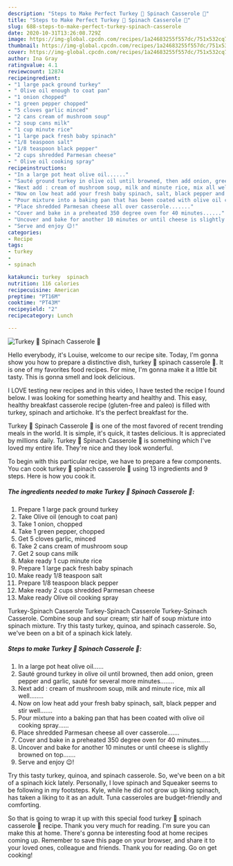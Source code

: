 ```yaml
---
description: "Steps to Make Perfect Turkey 🦃 Spinach Casserole 🥘"
title: "Steps to Make Perfect Turkey 🦃 Spinach Casserole 🥘"
slug: 688-steps-to-make-perfect-turkey-spinach-casserole
date: 2020-10-31T13:26:08.729Z
image: https://img-global.cpcdn.com/recipes/1a24683255f557dc/751x532cq70/turkey-🦃-spinach-casserole-🥘-recipe-main-photo.jpg
thumbnail: https://img-global.cpcdn.com/recipes/1a24683255f557dc/751x532cq70/turkey-🦃-spinach-casserole-🥘-recipe-main-photo.jpg
cover: https://img-global.cpcdn.com/recipes/1a24683255f557dc/751x532cq70/turkey-🦃-spinach-casserole-🥘-recipe-main-photo.jpg
author: Ina Gray
ratingvalue: 4.1
reviewcount: 12874
recipeingredient:
- "1 large pack ground turkey"
- " Olive oil enough to coat pan"
- "1 onion chopped"
- "1 green pepper chopped"
- "5 cloves garlic minced"
- "2 cans cream of mushroom soup"
- "2 soup cans milk"
- "1 cup minute rice"
- "1 large pack fresh baby spinach"
- "1/8 teaspoon salt"
- "1/8 teaspoon black pepper"
- "2 cups shredded Parmesan cheese"
- " Olive oil cooking spray"
recipeinstructions:
- "In a large pot heat olive oil......"
- "Sauté ground turkey in olive oil until browned, then add onion, green pepper and garlic, sauté for several more minutes........"
- "Next add : cream of mushroom soup, milk and minute rice, mix all well........"
- "Now on low heat add your fresh baby spinach, salt, black pepper and stir well......."
- "Pour mixture into a baking pan that has been coated with olive oil cooking spray......"
- "Place shredded Parmesan cheese all over casserole......."
- "Cover and bake in a preheated 350 degree oven for 40 minutes......"
- "Uncover and bake for another 10 minutes or until cheese is slightly browned on top......."
- "Serve and enjoy 😉!"
categories:
- Recipe
tags:
- turkey
- 
- spinach

katakunci: turkey  spinach 
nutrition: 116 calories
recipecuisine: American
preptime: "PT16M"
cooktime: "PT43M"
recipeyield: "2"
recipecategory: Lunch

---
```



![Turkey 🦃 Spinach Casserole 🥘](https://img-global.cpcdn.com/recipes/1a24683255f557dc/751x532cq70/turkey-🦃-spinach-casserole-🥘-recipe-main-photo.jpg)

Hello everybody, it's Louise, welcome to our recipe site. Today, I'm gonna show you how to prepare a distinctive dish, turkey 🦃 spinach casserole 🥘. It is one of my favorites food recipes. For mine, I'm gonna make it a little bit tasty. This is gonna smell and look delicious.

I LOVE testing new recipes and in this video, I have tested the recipe I found below. I was looking for something hearty and healthy and. This easy, healthy breakfast casserole recipe (gluten-free and paleo) is filled with turkey, spinach and artichoke. It&#39;s the perfect breakfast for the.

Turkey 🦃 Spinach Casserole 🥘 is one of the most favored of recent trending meals in the world. It is simple, it's quick, it tastes delicious. It is appreciated by millions daily. Turkey 🦃 Spinach Casserole 🥘 is something which I've loved my entire life. They're nice and they look wonderful.


To begin with this particular recipe, we have to prepare a few components. You can cook turkey 🦃 spinach casserole 🥘 using 13 ingredients and 9 steps. Here is how you cook it.

<!--inarticleads1-->

##### The ingredients needed to make Turkey 🦃 Spinach Casserole 🥘:

1. Prepare 1 large pack ground turkey
1. Take  Olive oil (enough to coat pan)
1. Take 1 onion, chopped
1. Take 1 green pepper, chopped
1. Get 5 cloves garlic, minced
1. Take 2 cans cream of mushroom soup
1. Get 2 soup cans milk
1. Make ready 1 cup minute rice
1. Prepare 1 large pack fresh baby spinach
1. Make ready 1/8 teaspoon salt
1. Prepare 1/8 teaspoon black pepper
1. Make ready 2 cups shredded Parmesan cheese
1. Make ready  Olive oil cooking spray


Turkey-Spinach Casserole Turkey-Spinach Casserole Turkey-Spinach Casserole. Combine soup and sour cream; stir half of soup mixture into spinach mixture. Try this tasty turkey, quinoa, and spinach casserole. So, we&#39;ve been on a bit of a spinach kick lately. 

<!--inarticleads2-->

##### Steps to make Turkey 🦃 Spinach Casserole 🥘:

1. In a large pot heat olive oil......
1. Sauté ground turkey in olive oil until browned, then add onion, green pepper and garlic, sauté for several more minutes........
1. Next add : cream of mushroom soup, milk and minute rice, mix all well........
1. Now on low heat add your fresh baby spinach, salt, black pepper and stir well.......
1. Pour mixture into a baking pan that has been coated with olive oil cooking spray......
1. Place shredded Parmesan cheese all over casserole.......
1. Cover and bake in a preheated 350 degree oven for 40 minutes......
1. Uncover and bake for another 10 minutes or until cheese is slightly browned on top.......
1. Serve and enjoy 😉!


Try this tasty turkey, quinoa, and spinach casserole. So, we&#39;ve been on a bit of a spinach kick lately. Personally, I love spinach and Squeaker seems to be following in my footsteps. Kyle, while he did not grow up liking spinach, has taken a liking to it as an adult. Tuna casseroles are budget-friendly and comforting. 

So that is going to wrap it up with this special food turkey 🦃 spinach casserole 🥘 recipe. Thank you very much for reading. I'm sure you can make this at home. There's gonna be interesting food at home recipes coming up. Remember to save this page on your browser, and share it to your loved ones, colleague and friends. Thank you for reading. Go on get cooking!

